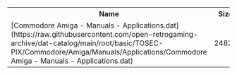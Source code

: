 <table>
<tr><th>Name</th><th>Size</th></tr>
<tr><td>
[Commodore Amiga - Manuals - Applications.dat](https://raw.githubusercontent.com/open-retrogaming-archive/dat-catalog/main/root/basic/TOSEC-PIX/Commodore/Amiga/Manuals/Applications/Commodore Amiga - Manuals - Applications.dat)
</td><td>24827</td></tr>
</table>
